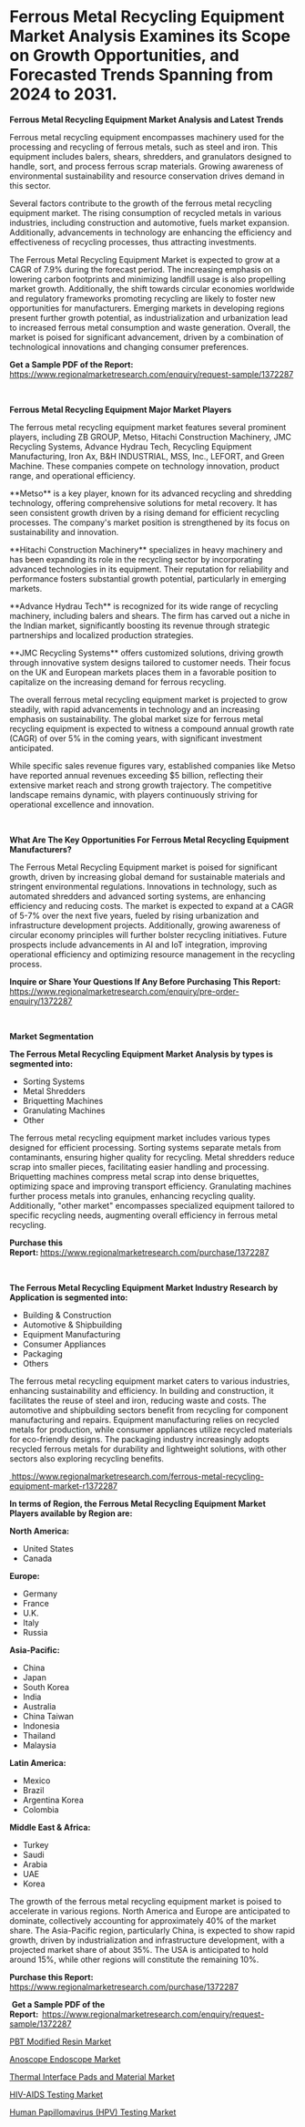 <p><h1>Ferrous Metal Recycling Equipment Market Analysis Examines its Scope on Growth Opportunities, and Forecasted Trends Spanning from 2024 to 2031.</h1></p><p><strong>Ferrous Metal Recycling Equipment Market Analysis and Latest Trends</strong></p>
<p><p>Ferrous metal recycling equipment encompasses machinery used for the processing and recycling of ferrous metals, such as steel and iron. This equipment includes balers, shears, shredders, and granulators designed to handle, sort, and process ferrous scrap materials. Growing awareness of environmental sustainability and resource conservation drives demand in this sector. </p><p>Several factors contribute to the growth of the ferrous metal recycling equipment market. The rising consumption of recycled metals in various industries, including construction and automotive, fuels market expansion. Additionally, advancements in technology are enhancing the efficiency and effectiveness of recycling processes, thus attracting investments. </p><p>The Ferrous Metal Recycling Equipment Market is expected to grow at a CAGR of 7.9% during the forecast period. The increasing emphasis on lowering carbon footprints and minimizing landfill usage is also propelling market growth. Additionally, the shift towards circular economies worldwide and regulatory frameworks promoting recycling are likely to foster new opportunities for manufacturers. Emerging markets in developing regions present further growth potential, as industrialization and urbanization lead to increased ferrous metal consumption and waste generation. Overall, the market is poised for significant advancement, driven by a combination of technological innovations and changing consumer preferences.</p></p>
<p><strong>Get a Sample PDF of the Report:&nbsp;</strong> <a href="https://www.regionalmarketresearch.com/enquiry/request-sample/1372287">https://www.regionalmarketresearch.com/enquiry/request-sample/1372287</a></p>
<p>&nbsp;</p>
<p><strong>Ferrous Metal Recycling Equipment Major Market Players</strong></p>
<p><p>The ferrous metal recycling equipment market features several prominent players, including ZB GROUP, Metso, Hitachi Construction Machinery, JMC Recycling Systems, Advance Hydrau Tech, Recycling Equipment Manufacturing, Iron Ax, B&H INDUSTRIAL, MSS, Inc., LEFORT, and Green Machine. These companies compete on technology innovation, product range, and operational efficiency.</p><p>**Metso** is a key player, known for its advanced recycling and shredding technology, offering comprehensive solutions for metal recovery. It has seen consistent growth driven by a rising demand for efficient recycling processes. The company's market position is strengthened by its focus on sustainability and innovation. </p><p>**Hitachi Construction Machinery** specializes in heavy machinery and has been expanding its role in the recycling sector by incorporating advanced technologies in its equipment. Their reputation for reliability and performance fosters substantial growth potential, particularly in emerging markets.</p><p>**Advance Hydrau Tech** is recognized for its wide range of recycling machinery, including balers and shears. The firm has carved out a niche in the Indian market, significantly boosting its revenue through strategic partnerships and localized production strategies.</p><p>**JMC Recycling Systems** offers customized solutions, driving growth through innovative system designs tailored to customer needs. Their focus on the UK and European markets places them in a favorable position to capitalize on the increasing demand for ferrous recycling.</p><p>The overall ferrous metal recycling equipment market is projected to grow steadily, with rapid advancements in technology and an increasing emphasis on sustainability. The global market size for ferrous metal recycling equipment is expected to witness a compound annual growth rate (CAGR) of over 5% in the coming years, with significant investment anticipated.</p><p>While specific sales revenue figures vary, established companies like Metso have reported annual revenues exceeding $5 billion, reflecting their extensive market reach and strong growth trajectory. The competitive landscape remains dynamic, with players continuously striving for operational excellence and innovation.</p></p>
<p>&nbsp;</p>
<p><strong>What Are The Key Opportunities For Ferrous Metal Recycling Equipment Manufacturers?</strong></p>
<p><p>The Ferrous Metal Recycling Equipment market is poised for significant growth, driven by increasing global demand for sustainable materials and stringent environmental regulations. Innovations in technology, such as automated shredders and advanced sorting systems, are enhancing efficiency and reducing costs. The market is expected to expand at a CAGR of 5-7% over the next five years, fueled by rising urbanization and infrastructure development projects. Additionally, growing awareness of circular economy principles will further bolster recycling initiatives. Future prospects include advancements in AI and IoT integration, improving operational efficiency and optimizing resource management in the recycling process.</p></p>
<p><strong>Inquire or Share Your Questions If Any Before Purchasing This Report:</strong> <a href="https://www.regionalmarketresearch.com/enquiry/pre-order-enquiry/1372287">https://www.regionalmarketresearch.com/enquiry/pre-order-enquiry/1372287</a></p>
<p>&nbsp;</p>
<p><strong>Market Segmentation</strong></p>
<p><strong>The Ferrous Metal Recycling Equipment Market Analysis by types is segmented into:</strong></p>
<p><ul><li>Sorting Systems</li><li>Metal Shredders</li><li>Briquetting Machines</li><li>Granulating Machines</li><li>Other</li></ul></p>
<p><p>The ferrous metal recycling equipment market includes various types designed for efficient processing. Sorting systems separate metals from contaminants, ensuring higher quality for recycling. Metal shredders reduce scrap into smaller pieces, facilitating easier handling and processing. Briquetting machines compress metal scrap into dense briquettes, optimizing space and improving transport efficiency. Granulating machines further process metals into granules, enhancing recycling quality. Additionally, "other market" encompasses specialized equipment tailored to specific recycling needs, augmenting overall efficiency in ferrous metal recycling.</p></p>
<p><strong>Purchase this Report:&nbsp;</strong><a href="https://www.regionalmarketresearch.com/purchase/1372287">https://www.regionalmarketresearch.com/purchase/1372287</a></p>
<p>&nbsp;</p>
<p><strong>The Ferrous Metal Recycling Equipment Market Industry Research by Application is segmented into:</strong></p>
<p><ul><li>Building & Construction</li><li>Automotive & Shipbuilding</li><li>Equipment Manufacturing</li><li>Consumer Appliances</li><li>Packaging</li><li>Others</li></ul></p>
<p><p>The ferrous metal recycling equipment market caters to various industries, enhancing sustainability and efficiency. In building and construction, it facilitates the reuse of steel and iron, reducing waste and costs. The automotive and shipbuilding sectors benefit from recycling for component manufacturing and repairs. Equipment manufacturing relies on recycled metals for production, while consumer appliances utilize recycled materials for eco-friendly designs. The packaging industry increasingly adopts recycled ferrous metals for durability and lightweight solutions, with other sectors also exploring recycling benefits.</p></p>
<p><a href="https://www.regionalmarketresearch.com/ferrous-metal-recycling-equipment-market-r1372287">&nbsp;https://www.regionalmarketresearch.com/ferrous-metal-recycling-equipment-market-r1372287</a></p>
<p><strong>In terms of Region, the Ferrous Metal Recycling Equipment Market Players available by Region are:</strong></p>
<p>
    <p> <strong> North America: </strong>
        <ul>
            <li>United States</li>
            <li>Canada</li>
        </ul>
        </p> 
    <p> <strong> Europe: </strong>
        <ul>
            <li>Germany</li>
            <li>France</li>
            <li>U.K.</li>
            <li>Italy</li>
            <li>Russia</li>
        </ul>
        </p> 
    <p> <strong> Asia-Pacific: </strong>
        <ul>
            <li>China</li>
            <li>Japan</li>
            <li>South Korea</li>
            <li>India</li>
            <li>Australia</li>
            <li>China Taiwan</li>
            <li>Indonesia</li>
            <li>Thailand</li>
            <li>Malaysia</li>
        </ul>
        </p> 
    <p> <strong> Latin America: </strong>
        <ul>
            <li>Mexico</li>
            <li>Brazil</li>
            <li>Argentina Korea</li>
            <li>Colombia</li>
        </ul>
        </p> 
    <p> <strong> Middle East & Africa: </strong>
        <ul>
            <li>Turkey</li>
            <li>Saudi</li>
            <li>Arabia</li>
            <li>UAE</li>
            <li>Korea</li>
        </ul>
    </p>
    </p>
<p><p>The growth of the ferrous metal recycling equipment market is poised to accelerate in various regions. North America and Europe are anticipated to dominate, collectively accounting for approximately 40% of the market share. The Asia-Pacific region, particularly China, is expected to show rapid growth, driven by industrialization and infrastructure development, with a projected market share of about 35%. The USA is anticipated to hold around 15%, while other regions will constitute the remaining 10%.</p></p>
<p><strong>Purchase this Report: </strong><a href="https://www.regionalmarketresearch.com/purchase/1372287">https://www.regionalmarketresearch.com/purchase/1372287</a></p>
<p>&nbsp;<strong>Get a Sample PDF of the Report:&nbsp;&nbsp;</strong><a href="https://www.regionalmarketresearch.com/enquiry/request-sample/1372287">https://www.regionalmarketresearch.com/enquiry/request-sample/1372287</a></p>
<p><strong></strong></p>
<p><p><a href="https://issuu.com/reportprime-2/docs/pbt-modified-resin-market-size-2030_c4f0bba3fcfc42">PBT Modified Resin Market</a></p><p><a href="https://medium.com/@wallacecumfgmings567556/mapping-the-anoscope-endoscope-market-trends-challenges-and-breakthroughs-2024-2031-d3551202f382?postPublishedType=repub">Anoscope Endoscope Market</a></p><p><a href="https://issuu.com/reportprime-2/docs/thermal-interface-pads-and-material_0689ae10867969">Thermal Interface Pads and Material Market</a></p><p><a href="https://www.linkedin.com/pulse/hiv-aids-testing-market-industry-trends-forecast-6ufcc">HIV-AIDS Testing Market</a></p><p><a href="https://www.linkedin.com/pulse/comprehensive-analysis-global-human-papillomavirus-2xprc">Human Papillomavirus (HPV) Testing Market</a></p></p>